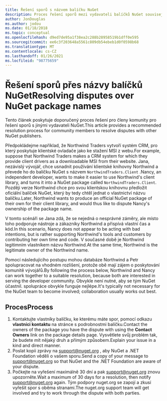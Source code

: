 ```yaml
---
title: Řešení sporů s názvem balíčku NuGet
description: Proces řešení sporů mezi vydavateli balíčků NuGet souvisejících se značkou, ochrannými známkami a dalšími situacemi v konfliktu.
author: JonDouglas
ms.author: jodou
ms.date: 01/18/2018
ms.topic: conceptual
ms.openlocfilehash: d9ed7de95a1f38ea2c288b28958519b1dff0e595
ms.sourcegitcommit: ee6c3f203648a5561c809db54ebeb1d0f0598b68
ms.translationtype: MT
ms.contentlocale: cs-CZ
ms.lasthandoff: 01/26/2021
ms.locfileid: "98775659"
---
```

# <a name="resolving-disputes-over-nuget-package-names"></a><span data-ttu-id="0b0e6-103">Řešení sporů přes názvy balíčků NuGet</span><span class="sxs-lookup"><span data-stu-id="0b0e6-103">Resolving disputes over NuGet package names</span></span>

<span data-ttu-id="0b0e6-104">Tento článek poskytuje doporučený proces řešení pro členy komunity pro řešení sporů s jinými vydavateli NuGet.</span><span class="sxs-lookup"><span data-stu-id="0b0e6-104">This article provides a recommended resolution process for community members to resolve disputes with other NuGet publishers.</span></span>

<span data-ttu-id="0b0e6-105">Předpokládejme například, že Northwind Traders vytvoří systém CRM, pro který poskytuje klientské ovladače jako ke stažení MSI z webu.</span><span class="sxs-lookup"><span data-stu-id="0b0e6-105">For example, suppose that Northwind Traders makes a CRM system for which they provide client drivers as a downloadable MSI from their website.</span></span> <span data-ttu-id="0b0e6-106">Jana, nezávislý vývojář, chce usnadnit používání klientské knihovny Northwind a převede ho do balíčku NuGet s názvem `NorthwindTraders.Client` .</span><span class="sxs-lookup"><span data-stu-id="0b0e6-106">Nancy, an independent developer, wants to make it easier to use Northwind's client library, and turns it into a NuGet package called `NorthwindTraders.Client`.</span></span> <span data-ttu-id="0b0e6-107">Později verze Northwind chce pro svou klientskou knihovnu předložit oficiální balíček NuGet, který by tedy chtěl jednat o vlastnictví názvu balíčku.</span><span class="sxs-lookup"><span data-stu-id="0b0e6-107">Later, Northwind wants to produce an official NuGet package of their own for their client library, and would thus like to dispute Nancy's ownership of the package name.</span></span>

<span data-ttu-id="0b0e6-108">V tomto scénáři se Jana zdá, že se nejedná o nesprávné záměry, ale místo toho podporuje nástroje a zákazníky Northwind a přispívá vlastní čas a kód.</span><span class="sxs-lookup"><span data-stu-id="0b0e6-108">In this scenario, Nancy does not appear to be acting with bad intentions, but is rather supporting Northwind's tools and customers by contributing her own time and code.</span></span> <span data-ttu-id="0b0e6-109">V současné době je Northwind legitimním vlastníkem názvu Northwind.</span><span class="sxs-lookup"><span data-stu-id="0b0e6-109">At the same time, Northwind is the legitimate owner of the Northwind name.</span></span>

<span data-ttu-id="0b0e6-110">Pomocí následujícího postupu mohou databáze Northwind a Petr spolupracovat na vhodném rozlišení, protože obě mají zájem o poskytování komunitě vývojářů.</span><span class="sxs-lookup"><span data-stu-id="0b0e6-110">By following the process below, Northwind and Nancy can work together to a suitable resolution, because both are interested in serving the developer community.</span></span> <span data-ttu-id="0b0e6-111">Obvykle není nutné, aby se tým NuGet účastnil. spolupráce obvykle funguje nejlépe.</span><span class="sxs-lookup"><span data-stu-id="0b0e6-111">It's typically not necessary for the NuGet team to become involved; collaboration usually works out best.</span></span>

## <a name="process"></a><span data-ttu-id="0b0e6-112">Proces</span><span class="sxs-lookup"><span data-stu-id="0b0e6-112">Process</span></span>

1. <span data-ttu-id="0b0e6-113">Kontaktujte vlastníky balíčku, ke kterému máte spor, pomocí odkazu **vlastníci kontaktu** na stránce s podrobnostmi balíčku.</span><span class="sxs-lookup"><span data-stu-id="0b0e6-113">Contact the owners of the package you have the dispute with using the **Contact Owners** link on the package details page.</span></span> <span data-ttu-id="0b0e6-114">Vysvětlete svůj problém tak, že budete mít nějaký druh a přímým způsobem.</span><span class="sxs-lookup"><span data-stu-id="0b0e6-114">Explain your issue in a kind and direct manner.</span></span>
2. <span data-ttu-id="0b0e6-115">Poslat kopii zprávy na [support@nuget.org](mailto:support@nuget.org) , aby NuGet a .NET Foundation věděli o vašem sporu.</span><span class="sxs-lookup"><span data-stu-id="0b0e6-115">Send a copy of your message to [support@nuget.org](mailto:support@nuget.org) so that NuGet and the .NET Foundation are aware of your dispute.</span></span>
3. <span data-ttu-id="0b0e6-116">Počkejte na vyřešení maximálně 30 dní a pak [support@nuget.org](mailto:support@nuget.org) znovu upozorněte.</span><span class="sxs-lookup"><span data-stu-id="0b0e6-116">Wait a maximum of 30 days for a resolution, then notify [support@nuget.org](mailto:support@nuget.org) again.</span></span> <span data-ttu-id="0b0e6-117">Tým podpory nuget.org se zapojí a zkusí vyřešit spor s oběma stranami.</span><span class="sxs-lookup"><span data-stu-id="0b0e6-117">The nuget.org support team will get involved and try to work through the dispute with both parties.</span></span>
